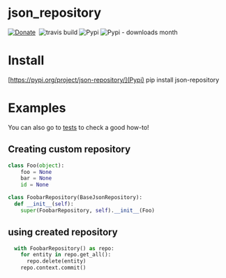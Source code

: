 # json_repository
[![Donate](https://img.shields.io/badge/Donate-PayPal-green.svg?logo=paypal&style=flat-square)](https://www.paypal.me/mandrewcito/1)&nbsp;
![travis build](https://img.shields.io/travis/mandrewcito/json_repository.svg)
![Pypi](https://img.shields.io/pypi/v/json-repository.svg)
![Pypi - downloads month](https://img.shields.io/pypi/dm/json-repository.svg)


# Install

[https://pypi.org/project/json-repository/](Pypi)
pip install json-repository

# Examples

You can also go to [tests](test/sample/foobar_test.py) to check a good how-to!

## Creating custom repository

```python
class Foo(object):
    foo = None
    bar = None
    id = None

class FoobarRepository(BaseJsonRepository):
  def __init__(self):
    super(FoobarRepository, self).__init__(Foo)
```

## using created repository

```python
  with FoobarRepository() as repo:
    for entity in repo.get_all():
      repo.delete(entity)
    repo.context.commit()
```
